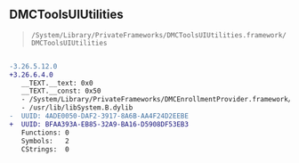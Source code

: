 ## DMCToolsUIUtilities

> `/System/Library/PrivateFrameworks/DMCToolsUIUtilities.framework/DMCToolsUIUtilities`

```diff

-3.26.5.12.0
+3.26.6.4.0
   __TEXT.__text: 0x0
   __TEXT.__const: 0x50
   - /System/Library/PrivateFrameworks/DMCEnrollmentProvider.framework/DMCEnrollmentProvider
   - /usr/lib/libSystem.B.dylib
-  UUID: 4ADE0050-DAF2-3917-8A6B-AA4F24D2EEBE
+  UUID: BFAA393A-EB85-32A9-BA16-D5908DF53EB3
   Functions: 0
   Symbols:   2
   CStrings:  0

```
